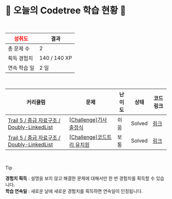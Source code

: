 # 🌲 오늘의 Codetree 학습 현황 🌲

<br />

| <span style="color:red;display:block;text-align:center;"> **성취도**</span> | 결과 |
|---|---|
| 총 문제 수 | 2 |
| 획득 경험치 | 140 / 140 XP |
| 연속 학습 일 | 2 일 |

<br />

|커리큘럼|문제|난이도|상태|코드 링크|
|---|---|---|---|---|
|[Trail 5 / 중급 자료구조 / Doubly-LinkedList](https://www.codetree.ai/trail-info/intermediate-mid/)|[[Challenge]기사 출정식](https://www.codetree.ai/trails/complete/curated-cards/challenge-knights-commencement/)|쉬움|Solved|[링크](https://github.com/LeeSY99/algo-studyy/blob/main/250902/%EA%B8%B0%EC%82%AC%20%EC%B6%9C%EC%A0%95%EC%8B%9D/knights-commencement.py)|
|[Trail 5 / 중급 자료구조 / Doubly-LinkedList](https://www.codetree.ai/trail-info/intermediate-mid/)|[[Challenge]코드트리 유치원](https://www.codetree.ai/trails/complete/curated-cards/challenge-codetree-kindergarden/)|보통|Solved|[링크](https://github.com/LeeSY99/algo-studyy/blob/main/250902/%EC%BD%94%EB%93%9C%ED%8A%B8%EB%A6%AC%20%EC%9C%A0%EC%B9%98%EC%9B%90/codetree-kindergarden.py)|


<br />

> [!TIP]
> **경험치 획득** : 설명을 보지 않고 해결한 문제에 대해서만 한 번 경험치를 획득할 수 있습니다.  
> **학습 연속일** : 새로운 날에 새로운 경험치를 획득하면 연속일이 인정됩니다.

